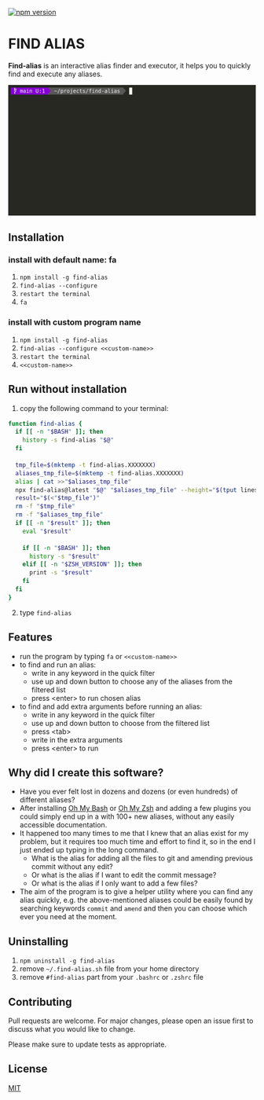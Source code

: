 [![npm version](https://badge.fury.io/js/find-alias.svg)](https://badge.fury.io/js/find-alias)

# FIND ALIAS

**Find-alias** is an interactive alias finder and executor, it helps you to quickly find and execute any aliases.

![find-alias-example](https://raw.githubusercontent.com/blzsaa/find-alias/main/find-alias.gif)

## Installation

### install with default name: fa

1. `npm install -g find-alias`
1. `find-alias --configure`
1. `restart the terminal`
1. `fa`

### install with custom program name

1. `npm install -g find-alias`
1. `find-alias --configure <<custom-name>>`
1. `restart the terminal`
1. `<<custom-name>>`

## Run without installation

1. copy the following command to your terminal:

```bash
function find-alias {
  if [[ -n "$BASH" ]]; then
    history -s find-alias "$@"
  fi

  tmp_file=$(mktemp -t find-alias.XXXXXXX)
  aliases_tmp_file=$(mktemp -t find-alias.XXXXXXX)
  alias | cat >>"$aliases_tmp_file"
  npx find-alias@latest "$@" "$aliases_tmp_file" --height="$(tput lines)" --page-size="$(tput lines)" --output-file="$tmp_file"
  result="$(<"$tmp_file")"
  rm -f "$tmp_file"
  rm -f "$aliases_tmp_file"
  if [[ -n "$result" ]]; then
    eval "$result"

    if [[ -n "$BASH" ]]; then
      history -s "$result"
    elif [[ -n "$ZSH_VERSION" ]]; then
      print -s "$result"
    fi
  fi
}
```

2. type `find-alias`

## Features

- run the program by typing `fa` or `<<custom-name>>`
- to find and run an alias:
  - write in any keyword in the quick filter
  - use up and down button to choose any of the aliases from the filtered list
  - press \<enter> to run chosen alias
- to find and add extra arguments before running an alias:
  - write in any keyword in the quick filter
  - use up and down button to choose from the filtered list
  - press \<tab>
  - write in the extra arguments
  - press \<enter> to run

## Why did I create this software?

- Have you ever felt lost in dozens and dozens (or even hundreds) of different aliases?
- After installing [Oh My Bash](https://github.com/ohmybash/oh-my-bash) or
  [Oh My Zsh](https://github.com/ohmyzsh/ohmyzsh) and adding a few plugins you could simply end up in a with 100+ new
  aliases, without any easily accessible documentation.
- It happened too many times to me that I knew that an alias exist for my problem, but it requires too much time and
  effort to find it, so in the end I just ended up typing in the long command.
  - What is the alias for adding all the files to git and amending previous commit without any edit?
  - Or what is the alias if I want to edit the commit message?
  - Or what is the alias if I only want to add a few files?
- The aim of the program is to give a helper utility where you can find any alias quickly, e.g. the above-mentioned
  aliases could be easily found by searching keywords `commit` and `amend` and then you can choose which ever you need
  at the moment.

## Uninstalling

1. `npm uninstall -g find-alias`
1. remove `~/.find-alias.sh` file from your home directory
1. remove `#find-alias` part from your `.bashrc` or `.zshrc` file

## Contributing

Pull requests are welcome. For major changes, please open an issue first to discuss what you would like to change.

Please make sure to update tests as appropriate.

## License

[MIT](https://choosealicense.com/licenses/mit/)
